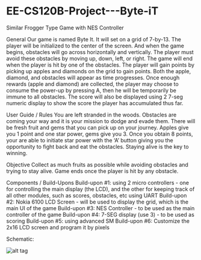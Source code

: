 # EE-CS120B-Project---Byte-iT
Similar Frogger Type Game with NES Controller

General
Our game is named Byte It. It will set on a grid of 7-by-13. The player will be initialized to the center of the screen. And when the game begins, obstacles will go across horizontally and vertically. The player must avoid these obstacles by moving up, down, left, or right. The game will end when the player is hit by one of the obstacles. The player will gain points by picking up apples and diamonds on the grid to gain points. Both the apple, diamond, and obstacles will appear as time progresses. Once enough rewards (apple and diamond) are collected, the player may choose to consume the power-up by pressing A, then he will be temporarily be immune to all obstacles. The score will also be displayed using 2 7-seg numeric display to show the score the player has accumulated thus far.

User Guide / Rules
You are left stranded in the woods. Obstacles are coming your way and it is your mission to dodge and evade them. There will be fresh fruit and gems that you can pick up on your journey. Apples give you 1 point and one star power, gems give you 3. Once you obtain 8 points, your are able to initiate star power with the ‘A’ button giving you the opportunity to fight back and eat the obstacles. Staying alive is the key to winning.

Objective
Collect as much fruits as possible while avoiding obstacles and trying to stay alive. Game ends once the player is hit by any obstacle.

Components / Build-Upons
Build-upon #1: using 2 micro controllers - one for controlling the main display (the LCD), and the other for keeping track of all other modules, such as scores, obstacles, etc using UART
Build-upon #2: Nokia 6100 LCD Screen - will be used to display the grid, which is the main UI of the game
Build-upon #3: NES Controller - to be used as the main controller of the game
Build-upon #4: 7-SEG display (use 3) - to be used as scoring
Build-upon #5: using advanced SM
Build-upon #6: Customize the 2x16 LCD screen and program it by pixels

Schematic:


![alt tag](http://i.imgur.com/4rCz0sE.jpg)
